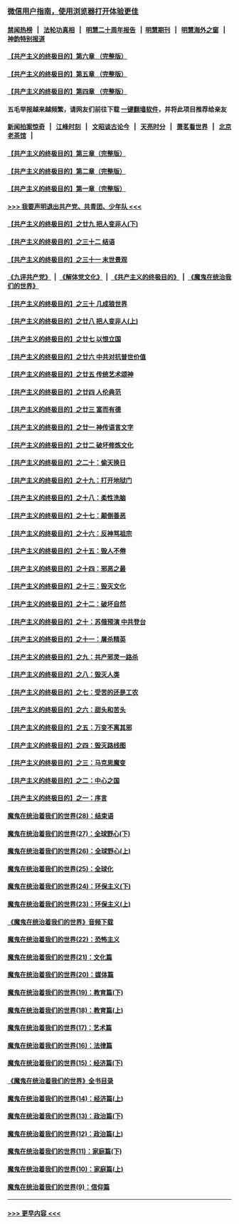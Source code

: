 ### [微信用户指南，使用浏览器打开体验更佳](https://github.com/gfw-breaker/banned-news1/blob/master/indexes/wechat-guide.md?t=0)
#### [禁闻热榜](热点新闻.md?t=0)  &nbsp;&nbsp;|&nbsp;&nbsp; [法轮功真相](https://github.com/gfw-breaker/truth/blob/master/README.md?t=0) &nbsp;&nbsp;|&nbsp;&nbsp; [明慧二十周年报告](https://github.com/gfw-breaker/mh-reports/blob/master/README.md?t=0) &nbsp;&nbsp;|&nbsp;&nbsp;[明慧期刊](https://github.com/gfw-breaker/mh-qikan) &nbsp;&nbsp;|&nbsp;&nbsp; [明慧海外之窗](https://github.com/gfw-breaker/mh-news/blob/master/README.md?t=0) &nbsp;&nbsp;|&nbsp;&nbsp; [神韵特别报道](https://github.com/gfw-breaker/mh-news/blob/master/shenyun.md?t=0)
#### [【共产主义的终极目的】第六章 （完整版）](../pages/nsc422/n11428913.md?t=02100422) 
#### [【共产主义的终极目的】第五章 （完整版）](../pages/nsc422/n11428912.md?t=02100422) 
#### [【共产主义的终极目的】第四章 （完整版）](../pages/nsc422/n11428907.md?t=02100422) 
#### 五毛举报越来越频繁，请网友们前往下载 [一键翻墙软件](https://github.com/gfw-breaker/ssr-accounts)，并将此项目推荐给亲友
#### [新闻拍案惊奇](https://github.com/gfw-breaker/banned-news1/blob/master/pages/link4.md) &nbsp;&nbsp;|&nbsp;&nbsp; [江峰时刻](https://github.com/gfw-breaker/banned-news1/blob/master/pages/link4.md) &nbsp;&nbsp;|&nbsp;&nbsp; [文昭谈古论今](https://github.com/gfw-breaker/banned-news1/blob/master/pages/link4.md) &nbsp;&nbsp;|&nbsp;&nbsp; [天亮时分](https://github.com/gfw-breaker/banned-news1/blob/master/pages/link4.md) &nbsp;&nbsp;|&nbsp;&nbsp; [萧茗看世界](https://github.com/gfw-breaker/banned-news1/blob/master/pages/link4.md) &nbsp;&nbsp;|&nbsp;&nbsp; [北京老茶馆](https://github.com/gfw-breaker/banned-news1/blob/master/pages/link4.md) &nbsp;&nbsp;|&nbsp;&nbsp; 
#### [【共产主义的终极目的】第三章（完整版）](../pages/nsc422/n11428848.md?t=02100422) 
#### [【共产主义的终极目的】第二章（完整版）](../pages/nsc422/n11428831.md?t=02100422) 
#### [【共产主义的终极目的】第一章（完整版）](../pages/nsc422/n11417651.md?t=02100422) 
#### [>>> 我要声明退出共产党、共青团、少年队 <<<](https://github.com/begood0513/goodnews/blob/master/quit/letter.md) 
#### [【共产主义的终极目的】之廿九 把人变非人(下)](../pages/nsc422/n11344140.md?t=02100422) 
#### [【共产主义的终极目的】之三十二 结语](../pages/nsc422/n11360535.md?t=02100422) 
#### [【共产主义的终极目的】之三十一 末世景观](../pages/nsc422/n11351129.md?t=02100422) 
#### [《九评共产党》](https://github.com/begood0513/9ping.md/blob/master/README.md) &nbsp;|&nbsp; [《解体党文化》](../../../../jtdwh.md/blob/master/README.md)  &nbsp;|&nbsp; [《共产主义的终极目的》](../../../../gczydzjmd.md/blob/master/README.md) &nbsp;|&nbsp; [《魔鬼在统治我们的世界》](../../../../mgztzwmdsj.md/blob/master/README.md) 
#### [【共产主义的终极目的】之三十 几成狼世界](../pages/nsc422/n11348280.md?t=02100422) 
#### [【共产主义的终极目的】之廿八 把人变非人(上)](../pages/nsc422/n11340492.md?t=02100422) 
#### [【共产主义的终极目的】之廿七 以恨立国](../pages/nsc422/n11336944.md?t=02100422) 
#### [【共产主义的终极目的】之廿六 中共对抗普世价值](../pages/nsc422/n11324785.md?t=02100422) 
#### [【共产主义的终极目的】之廿五 传统艺术颂神](../pages/nsc422/n11296396.md?t=02100422) 
#### [【共产主义的终极目的】之廿四 人伦典范](../pages/nsc422/n11296397.md?t=02100422) 
#### [【共产主义的终极目的】之廿三 富而有德](../pages/nsc422/n11283598.md?t=02100422) 
#### [【共产主义的终极目的】之廿一 神传语言文字](../pages/nsc422/n11263265.md?t=02100422) 
#### [【共产主义的终极目的】之廿二 破坏修炼文化](../pages/nsc422/n11245728.md?t=02100422) 
#### [【共产主义的终极目的】之二十：偷天换日](../pages/nsc422/n11238846.md?t=02100422) 
#### [【共产主义的终极目的】之十九：打开地狱门](../pages/nsc422/n11206376.md?t=02100422) 
#### [【共产主义的终极目的】之十八：柔性洗脑](../pages/nsc422/n11199994.md?t=02100422) 
#### [【共产主义的终极目的】之十七：颠倒善恶](../pages/nsc422/n11179782.md?t=02100422) 
#### [【共产主义的终极目的】之十六：反神骂祖宗](../pages/nsc422/n11166798.md?t=02100422) 
#### [【共产主义的终极目的】之十五：毁人不倦](../pages/nsc422/n11166792.md?t=02100422) 
#### [【共产主义的终极目的】之十四：邪恶之最](../pages/nsc422/n11150249.md?t=02100422) 
#### [【共产主义的终极目的】之十三：毁灭文化](../pages/nsc422/n11135227.md?t=02100422) 
#### [【共产主义的终极目的】之十二：破坏自然](../pages/nsc422/n11135214.md?t=02100422) 
#### [【共产主义的终极目的】之十：苏俄预演 中共登台](../pages/nsc422/n11118424.md?t=02100422) 
#### [【共产主义的终极目的】之十一：屠杀精英](../pages/nsc422/n11118442.md?t=02100422) 
#### [【共产主义的终极目的】之九：共产邪灵一路杀](../pages/nsc422/n11114139.md?t=02100422) 
#### [【共产主义的终极目的】之八：毁灭人类](../pages/nsc422/n11108503.md?t=02100422) 
#### [【共产主义的终极目的】之七：受苦的还是工农](../pages/nsc422/n11101809.md?t=02100422) 
#### [【共产主义的终极目的】之六：甜头和苦头](../pages/nsc422/n11096971.md?t=02100422) 
#### [【共产主义的终极目的】之五：万变不离其邪](../pages/nsc422/n11091285.md?t=02100422) 
#### [【共产主义的终极目的】之四：毁灭路线图](../pages/nsc422/n11086284.md?t=02100422) 
#### [【共产主义的终极目的】之三：马克思魔变](../pages/nsc422/n11061941.md?t=02100422) 
#### [【共产主义的终极目的】之二：中心之国](../pages/nsc422/n11047728.md?t=02100422) 
#### [【共产主义的终极目的】之一：序言](../pages/nsc422/n11086077.md?t=02100422) 
#### [魔鬼在统治着我们的世界(28)：结束语](../pages/nsc422/n10936246.md?t=02100422) 
#### [魔鬼在统治着我们的世界(27)：全球野心(下)](../pages/nsc422/n10928319.md?t=02100422) 
#### [魔鬼在统治着我们的世界(26)：全球野心(上)](../pages/nsc422/n10900318.md?t=02100422) 
#### [魔鬼在统治着我们的世界(25)：全球化](../pages/nsc422/n10788205.md?t=02100422) 
#### [魔鬼在统治着我们的世界(24)：环保主义(下)](../pages/nsc422/n10695307.md?t=02100422) 
#### [魔鬼在统治着我们的世界(23)：环保主义(上)](../pages/nsc422/n10688613.md?t=02100422) 
#### [《魔鬼在统治着我们的世界》音频下载](../pages/nsc422/n10635553.md?t=02100422) 
#### [魔鬼在统治着我们的世界(22)：恐怖主义](../pages/nsc422/n10614727.md?t=02100422) 
#### [魔鬼在统治着我们的世界(21)：文化篇](../pages/nsc422/n10597706.md?t=02100422) 
#### [魔鬼在统治着我们的世界(20)：媒体篇](../pages/nsc422/n10586579.md?t=02100422) 
#### [魔鬼在统治着我们的世界(19)：教育篇(下)](../pages/nsc422/n10564808.md?t=02100422) 
#### [魔鬼在统治着我们的世界(18)：教育篇(上)](../pages/nsc422/n10526970.md?t=02100422) 
#### [魔鬼在统治着我们的世界(17)：艺术篇](../pages/nsc422/n10499093.md?t=02100422) 
#### [魔鬼在统治着我们的世界(16)：法律篇](../pages/nsc422/n10485969.md?t=02100422) 
#### [魔鬼在统治着我们的世界(15)：经济篇(下)](../pages/nsc422/n10469975.md?t=02100422) 
#### [《魔鬼在统治着我们的世界》全书目录](../pages/nsc422/n10464261.md?t=02100422) 
#### [魔鬼在统治着我们的世界(14)：经济篇(上)](../pages/nsc422/n10457370.md?t=02100422) 
#### [魔鬼在统治着我们的世界(13)：政治篇(下)](../pages/nsc422/n10448270.md?t=02100422) 
#### [魔鬼在统治着我们的世界(12)：政治篇(上)](../pages/nsc422/n10444576.md?t=02100422) 
#### [魔鬼在统治着我们的世界(11)：家庭篇(下)](../pages/nsc422/n10440961.md?t=02100422) 
#### [魔鬼在统治着我们的世界(10)：家庭篇(上)](../pages/nsc422/n10435448.md?t=02100422) 
#### [魔鬼在统治着我们的世界(9)：信仰篇](../pages/nsc422/n10432159.md?t=02100422) 

----
#### [ >>> 更早内容 <<< ](../indexes/nsc422-earlier.md)
